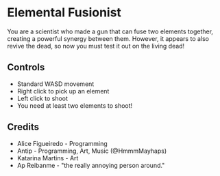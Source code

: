 # Elemental Fusionist

You are a scientist who made a gun that can fuse two elements together, creating a powerful synergy between them. However, it appears to also revive the dead, so now you must test it out on the living dead!

## Controls

- Standard WASD movement
- Right click to pick up an element
- Left click to shoot
- You need at least two elements to shoot!

## Credits

- Alice Figueiredo - Programming
- Antip            - Programming, Art, Music (@HmmmMayhaps)
- Katarina Martins - Art
- Ap Reibanme      - "the really annoying person around."

